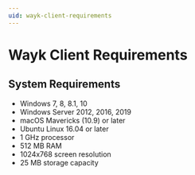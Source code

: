 ```yaml
---
uid: wayk-client-requirements
---
```


# Wayk Client Requirements

## System Requirements

* Windows 7, 8, 8.1, 10
* Windows Server 2012, 2016, 2019
* macOS Mavericks (10.9) or later
* Ubuntu Linux 16.04 or later
* 1 GHz processor
* 512 MB RAM
* 1024x768 screen resolution
* 25 MB storage capacity
